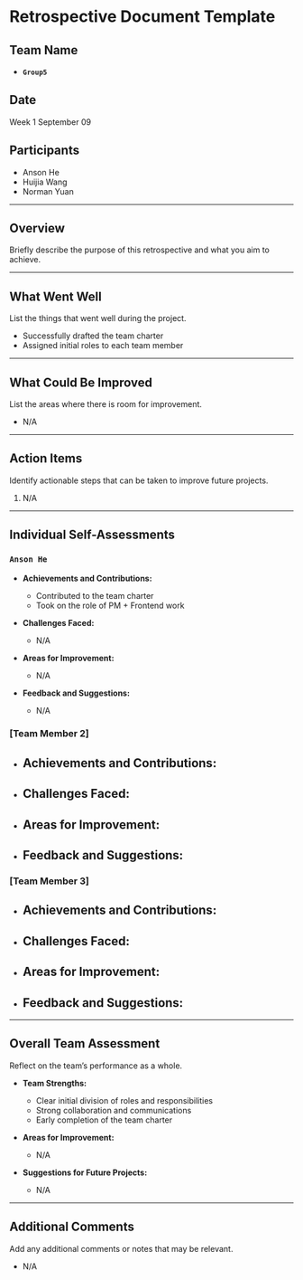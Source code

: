 # Retrospective Document Template

## Team Name

- **`Group5`**

## Date

Week 1 September 09

## Participants

- Anson He
- Huijia Wang
- Norman Yuan

---

## Overview

Briefly describe the purpose of this retrospective and what you aim to achieve.

---

## What Went Well

List the things that went well during the project.

- Successfully drafted the team charter
- Assigned initial roles to each team member

---

## What Could Be Improved

List the areas where there is room for improvement.

- N/A

---

## Action Items

Identify actionable steps that can be taken to improve future projects.

1. N/A

---

## Individual Self-Assessments

### `Anson He`

- **Achievements and Contributions:**

  - Contributed to the team charter
  - Took on the role of PM + Frontend work

- **Challenges Faced:**

  - N/A

- **Areas for Improvement:**

  - N/A

- **Feedback and Suggestions:**

  - N/A

### [Team Member 2]
- **Achievements and Contributions:**
  -
- **Challenges Faced:**
  -
- **Areas for Improvement:**
  -
- **Feedback and Suggestions:**
  -

### [Team Member 3]
- **Achievements and Contributions:**
  -
- **Challenges Faced:**
  -
- **Areas for Improvement:**
  -
- **Feedback and Suggestions:**
  -


---

## Overall Team Assessment

Reflect on the team’s performance as a whole.

- **Team Strengths:**

  - Clear initial division of roles and responsibilities
  - Strong collaboration and communications
  - Early completion of the team charter

- **Areas for Improvement:**

  - N/A

- **Suggestions for Future Projects:**

  - N/A

---

## Additional Comments

Add any additional comments or notes that may be relevant.

- N/A
